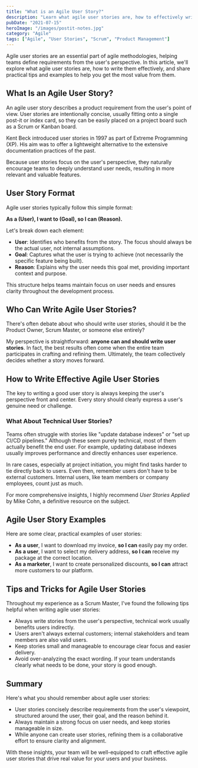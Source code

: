 ```yaml
---
title: "What is an Agile User Story?"
description: "Learn what agile user stories are, how to effectively write them, and practical tips and examples to get the most value from them."
pubDate: "2021-07-15"
heroImage: "/images/postit-notes.jpg"
category: "Agile"
tags: ["Agile", "User Stories", "Scrum", "Product Management"]
---
```


Agile user stories are an essential part of agile methodologies, helping teams define requirements from the user's perspective. In this article, we'll explore what agile user stories are, how to write them effectively, and share practical tips and examples to help you get the most value from them.

## What Is an Agile User Story?

An agile user story describes a product requirement from the user's point of view. User stories are intentionally concise, usually fitting onto a single post-it or index card, so they can be easily placed on a project board such as a Scrum or Kanban board.

Kent Beck introduced user stories in 1997 as part of Extreme Programming (XP). His aim was to offer a lightweight alternative to the extensive documentation practices of the past.

Because user stories focus on the user's perspective, they naturally encourage teams to deeply understand user needs, resulting in more relevant and valuable features.

## User Story Format

Agile user stories typically follow this simple format:

**As a (User), I want to (Goal), so I can (Reason).**

Let's break down each element:

- **User**: Identifies who benefits from the story. The focus should always be the actual user, not internal assumptions.
- **Goal**: Captures what the user is trying to achieve (not necessarily the specific feature being built).
- **Reason**: Explains why the user needs this goal met, providing important context and purpose.

This structure helps teams maintain focus on user needs and ensures clarity throughout the development process.

## Who Can Write Agile User Stories?

There's often debate about who should write user stories, should it be the Product Owner, Scrum Master, or someone else entirely?

My perspective is straightforward: **anyone can and should write user stories**. In fact, the best results often come when the entire team participates in crafting and refining them. Ultimately, the team collectively decides whether a story moves forward.

## How to Write Effective Agile User Stories

The key to writing a good user story is always keeping the user's perspective front and center. Every story should clearly express a user's genuine need or challenge.

### What About Technical User Stories?

Teams often struggle with stories like "update database indexes" or "set up CI/CD pipelines." Although these seem purely technical, most of them actually benefit the end user. For example, updating database indexes usually improves performance and directly enhances user experience.

In rare cases, especially at project initiation, you might find tasks harder to tie directly back to users. Even then, remember users don't have to be external customers. Internal users, like team members or company employees, count just as much.

For more comprehensive insights, I highly recommend *User Stories Applied* by Mike Cohn, a definitive resource on the subject.

## Agile User Story Examples

Here are some clear, practical examples of user stories:

- **As a user**, I want to download my invoice, **so I can** easily pay my order.
- **As a user**, I want to select my delivery address, **so I can** receive my package at the correct location.
- **As a marketer**, I want to create personalized discounts, **so I can** attract more customers to our platform.

## Tips and Tricks for Agile User Stories

Throughout my experience as a Scrum Master, I've found the following tips helpful when writing agile user stories:

- Always write stories from the user's perspective, technical work usually benefits users indirectly.
- Users aren't always external customers; internal stakeholders and team members are also valid users.
- Keep stories small and manageable to encourage clear focus and easier delivery.
- Avoid over-analyzing the exact wording. If your team understands clearly what needs to be done, your story is good enough.

## Summary

Here's what you should remember about agile user stories:

- User stories concisely describe requirements from the user's viewpoint, structured around the user, their goal, and the reason behind it.
- Always maintain a strong focus on user needs, and keep stories manageable in size.
- While anyone can create user stories, refining them is a collaborative effort to ensure clarity and alignment.

With these insights, your team will be well-equipped to craft effective agile user stories that drive real value for your users and your business.
